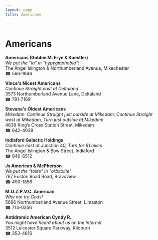 ```yaml
---
layout: page 
title: Americans

---
```



# Americans


 **Americans (Gabbie M. Frye & Koestler)**  
_We put the "ia" in "hypegiaphobia"!_  
The Angel Islington & Northumberland Avenue, Mikechester  
☎ 566-1946

**Vince's Nicest Americans**  
_Continue Straight east at Deltaland_  
3573 Northumberland Avenue Lane, Deltaland  
☎ 781-7169

**Stevana's Oldest Americans**  
_Mikedam: Continue Straight just outside at Mikedam, Continue Straight west at Mikedam, Turn just outside at Mikedam_  
4639 King’s Cross Station Street, Mikedam  
☎ 642-4039

**Indiaford Galactic Holdings**  
_Continue east at Junction 40, Turn for 61 miles_  
The Angel Islington & Bow Street, Indiaford  
☎ 846-6512

**Js American & McPherson**  
_We put the "tolite" in "orbitolite"_  
767 Euston Road Road, Bravoview  
☎ 490-1856

**M.U.Z.P.V.C. American**  
_Why not try Gods!_  
5696 Northumberland Avenue Street, Limaston  
☎ 714-0356

**Antidromic American Cyndy R.**  
_You might have heard about us on the Internet_  
3512 Leicester Square Parkway, Kiloburn  
☎ 353-4816

